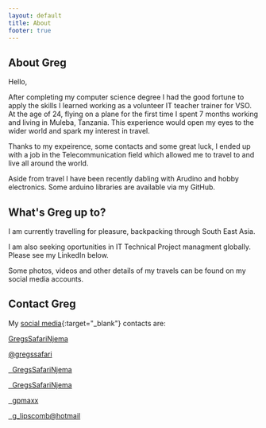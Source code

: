 ```yaml
---
layout: default
title: About
footer: true
---
```


## About Greg

Hello,  

After completing my computer science degree I had the good fortune to apply the skills I learned working as a volunteer IT teacher trainer for VSO. 
At the age of 24, flying on a plane for the first time I spent 7 months working and living in Muleba, Tanzania.
This experience would open my eyes to the wider world and spark my interest in travel.  
  
Thanks to my expeirence, some contacts and some great luck, I ended up with a job in the Telecommunication field which allowed me
to travel to and live all around the world.  

Aside from travel I have been recently dabling with Arudino and hobby electronics. Some arduino libraries are available via my GitHub. 

## What's Greg up to?  
  
I am currently travelling for pleasure, backpacking through South East Asia.  

I am also seeking oportunities in IT Technical Project managment globally.  Please see my LinkedIn below.  

Some photos, videos and other details of my travels can be found on my social media accounts.   

## Contact Greg

My [social media](http://www.lipscomb.ca){:target="_blank"} contacts are:

<a href="https://www.youtube.com/channel/UCoP--yoNLIEuywh3392eX9g" class="faicon fa-youtube-play" target="_blank">GregsSafariNjema</a>  
  
<a href="https://twitter.com/gregssafari" class="faicon fa-twitter" target="_blank">@gregssafari</a>  
  
<a href="https://www.instagram.com/_u/gregssafarinjema/" target="_blank"><i class="fa fa-tags fa-instagram fa-lg" aria-hidden="true"></i>&nbsp; GregsSafariNjema</a>  
  
<a href="https://ca.linkedin.com/in/gregorylipscomb" target="_blank"><i class="fa fa-tags fa-linkedin-square fa-lg" aria-hidden="true"></i>&nbsp; GregsSafariNjema</a>  
  
<a href="https://github.com/gpmaxx/" target="_blank"><i class="fa fa-tags fa-github fa-lg" aria-hidden="true"></i>&nbsp; gpmaxx</a>  
  
<a href="mailto:g_lipscomb@hotmail.com"><i class="fa fa-tags fa-at fa-lg" aria-hidden="true"></i>&nbsp; g_lipscomb@hotmail</a>  




